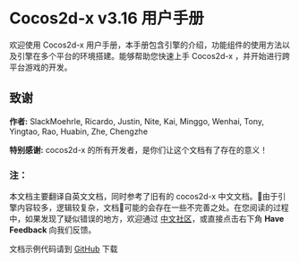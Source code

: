# Cocos2d-x v3.16 用户手册

欢迎使用 Cocos2d-x 用户手册，本手册包含引擎的介绍，功能组件的使用方法以及引擎在多个平台的环境搭建。能够帮助您快速上手 Cocos2d-x ，并开始进行跨平台游戏的开发。

## 致谢

__作者:__ SlackMoehrle, Ricardo, Justin, Nite, Kai, Minggo, Wenhai, Tony, Yingtao, Rao, Huabin, Zhe, Chengzhe

__特别感谢:__ cocos2d-x 的所有开发者，是你们让这个文档有了存在的意义！

### 注：

本文档主要翻译自英文文档，同时参考了旧有的 cocos2d-x 中文文档。由于引擎内容较多，逻辑较复杂，文档可能的会存在一些不完善之处。在您阅读的过程中，如果发现了疑似错误的地方，欢迎通过 [中文社区](http://forum.cocos.com/c/cocos2d-x)，或直接点击右下角 __Have Feedback__ 向我们反馈。

文档示例代码请到 [GitHub](https://github.com/chukong/programmers-guide-samples) 下载
